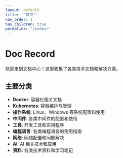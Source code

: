 ```yaml
---
layout: default
title: '"首页"'
nav_order: 1
has_children: true
permalink: "/index/"
---
```


# Doc Record

欢迎来到文档中心！这里收集了各类技术文档和解决方案。

## 主要分类

- **Docker**: 容器化相关文档
- **Kubernetes**: 容器编排与管理
- **操作系统**: Linux、Windows 等系统配置和使用
- **中间件**: 各类中间件的配置和使用
- **工具**: 开发工具和实用程序
- **编程语言**: 各类编程语言的使用指南
- **网络**: 网络配置和问题解决
- **AI**: AI 相关技术和应用
- **资料**: 各类技术资料和学习笔记
